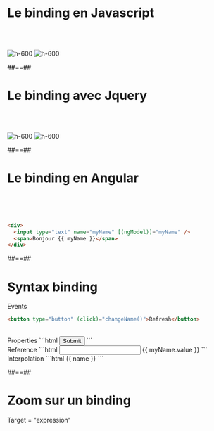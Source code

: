 <!-- .slide: class="sfeir-basic-slide" -->
# Le binding en Javascript
<br><br>
<div class="flex-row">
    <img alt="h-600" src="assets/images/school/databinding/template_pure_js.png" />
    <img alt="h-600" src="assets/images/school/databinding/pure_js.png" />
</div>

##==##

<!-- .slide: class="sfeir-basic-slide" -->
# Le binding avec Jquery
<br><br>
<div class="flex-row">
    <img alt="h-600" src="assets/images/school/databinding/template_pure_js.png" />
    <img alt="h-600" src="assets/images/school/databinding/jquery.png" />
</div>

##==##

<!-- .slide: class="sfeir-basic-slide with-code" -->
# Le binding en Angular
<br><br><br>
```html
<div>
  <input type="text" name="myName" [(ngModel)]="myName" />
  <span>Bonjour {{ myName }}</span>
</div>
```
<!-- .element: class="big-code" -->

##==##

<!-- .slide: class="sfeir-basic-slide with-code" -->
# Syntax binding
<span class="bold">Events</span>
```html
<button type="button" (click)="changeName()">Refresh</button>
```
<!-- .element: class="big-code"-->
<br>
<span class="bold">Properties</span>
```html
<button type="submit" [disabled]="myForm.invalid">Submit</button>
```
<!-- .element: class="big-code"-->
<br>
<span class="bold">Reference</span>
```html
<input #myName type="text" />
<span>{{ myName.value }}</span>
```
<!-- .element: class="big-code"-->
<br>
<span class="bold">Interpolation</span>
```html
<span>{{ name }}</span>
```
<!-- .element: class="big-code"-->

##==##

<!-- .slide: class="sfeir-basic-slide" -->
# Zoom sur un binding
<div class="full-center">
    <span class="bold">Target = "expression"</span>
</div>
